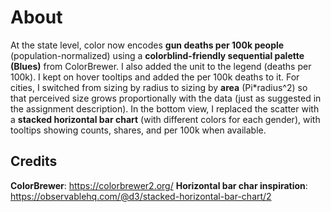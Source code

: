 # About

At the state level, color now encodes **gun deaths per 100k people** (population-normalized) using a **colorblind-friendly sequential palette (Blues)** from ColorBrewer. I also added the unit to the legend (deaths per 100k). I kept on hover tooltips and added the per 100k deaths to it. For cities, I switched from sizing by radius to sizing by **area** (Pi*radius^2) so that perceived size grows proportionally with the data (just as suggested in the assignment description). In the bottom view, I replaced the scatter with a **stacked horizontal bar chart** (with different colors for each gender), with tooltips showing counts, shares, and per 100k when available.

## Credits

**ColorBrewer**: https://colorbrewer2.org/
**Horizontal bar char inspiration**: https://observablehq.com/@d3/stacked-horizontal-bar-chart/2


